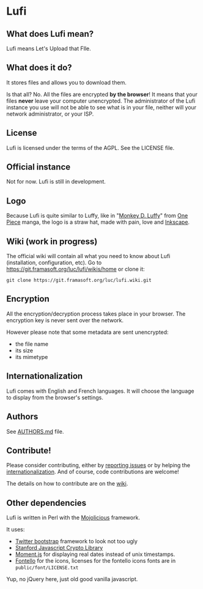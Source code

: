 # Lufi

## What does Lufi mean?

Lufi means Let's Upload that FIle.

## What does it do?

It stores files and allows you to download them.

Is that all? No. All the files are encrypted **by the browser**! It means that your files **never** leave your computer unencrypted.
The administrator of the Lufi instance you use will not be able to see what is in your file, neither will your network administrator, or your ISP.

## License

Lufi is licensed under the terms of the AGPL. See the LICENSE file.

## Official instance

Not for now. Lufi is still in development.

## Logo

Because Lufi is quite similar to Luffy, like in "[Monkey D. Luffy](https://en.wikipedia.org/wiki/Monkey_D._Luffy)" from [One Piece](https://en.wikipedia.org/wiki/One_Piece) manga, the logo is a straw hat, made with pain, love and [Inkscape](https://inkscape.org/).

## Wiki (work in progress)

The official wiki will contain all what you need to know about Lufi (installation, configuration, etc). Go to <https://git.framasoft.org/luc/lufi/wikis/home> or clone it:

```
git clone https://git.framasoft.org/luc/lufi.wiki.git
```

## Encryption

All the encryption/decryption process takes place in your browser. The encryption key is never sent over the network.

However please note that some metadata are sent unencrypted:

* the file name
* its size
* its mimetype

## Internationalization

Lufi comes with English and French languages. It will choose the language to display from the browser's settings.

## Authors

See [AUTHORS.md](AUTHORS.md) file.

## Contribute!

Please consider contributing, either by [reporting issues](https://git.framasoft.org/luc/lufi/issues) or by helping the [internationalization](https://pootle.framasoft.org/projects/lufi/). And of course, code contributions are welcome!

The details on how to contribute are on the [wiki](https://git.framasoft.org/luc/lufi/wikis/contribute).

## Other dependencies

Lufi is written in Perl with the [Mojolicious](http://mojolicio.us) framework.

It uses:

* [Twitter bootstrap](http://getbootstrap.com) framework to look not too ugly
* [Stanford Javascript Crypto Library](http://bitwiseshiftleft.github.com/sjcl/)
* [Moment.js](http://momentjs.com/) for displaying real dates instead of unix timestamps.
* [Fontello](http://fontello.com/) for the icons, licenses for the fontello icons fonts are in `public/font/LICENSE.txt`

Yup, no jQuery here, just old good vanilla javascript.
